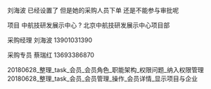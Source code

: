
刘海波 已经设置了  但是她的采购人员下单 还是不能参与审批呢


项目 中航技研发展示中心 ? 北京中航技研发展示中心项目部


采购经理 刘海波
13901031390  


采购专员 蔡瑞红
13693386870



20180628_整理_task_会员_会员角色_职能架构_权限问题_纳入权限管理
20180628_整理_task_会员_会员管理_操作_会员详情_显示项目与企业
